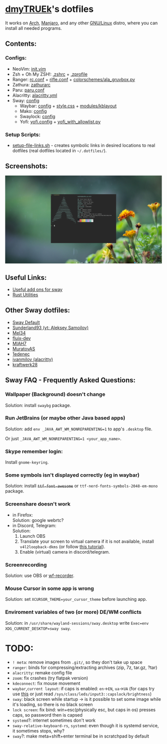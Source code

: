 # [dmyTRUEk](https://github.com/dmyTRUEk)'s dotfiles

It works on [Arch](https://archlinux.org/), [Manjaro](https://manjaro.org/),
and any other [GNU/Linux](https://www.getgnulinux.org/) distro,
where you can install all needed programs.



## Contents:
### Configs:
- NeoVim: [init.vim](https://github.com/dmyTRUEk/dotfiles/blob/main/nvim/init.vim)
- Zsh + Oh My ZSH!: [.zshrc](https://github.com/dmyTRUEk/dotfiles/blob/main/.zshrc)
  \+ [.zprofile](https://github.com/dmyTRUEk/dotfiles/blob/main/.zprofile)
- Ranger: [rc.conf](https://github.com/dmyTRUEk/dotfiles/blob/main/ranger/rc.conf)
  \+ [rifle.conf](https://github.com/dmyTRUEk/dotfiles/blob/main/ranger/rifle.conf)
  \+ [colorschemes/ala_gruvbox.py](https://github.com/dmyTRUEk/dotfiles/blob/main/ranger/colorschemes/ala_gruvbox.py)
- Zathura: [zathurarc](https://github.com/dmyTRUEk/dotfiles/blob/main/zathura/zathurarc)
- Paru: [paru.conf](https://github.com/dmyTRUEk/dotfiles/blob/main/paru/paru.conf)
- Alacritty: [alacritty.yml](https://github.com/dmyTRUEk/dotfiles/blob/main/alacritty/alacritty.yml)
- Sway: [config](https://github.com/dmyTRUEk/dotfiles/blob/main/sway/config)
  - Waybar: [config](https://github.com/dmyTRUEk/dotfiles/blob/main/waybar/config)
    \+ [style.css](https://github.com/dmyTRUEk/dotfiles/blob/main/waybar/style.css)
    \+ [modules/kblayout](https://github.com/dmyTRUEk/dotfiles/blob/main/waybar/modules/kblayout)
  - Mako: [config](https://github.com/dmyTRUEk/dotfiles/blob/main/mako/config)
  - Swaylock: [config](https://github.com/dmyTRUEk/dotfiles/blob/main/swaylock/config)
  - Yofi: [yofi.config](https://github.com/dmyTRUEk/dotfiles/blob/main/yofi/yofi.config)
    \+ [yofi_with_allowlist.py](https://github.com/dmyTRUEk/dotfiles/blob/main/yofi/yofi_with_allowlist.py)

### Setup Scripts:
- [setup-file-links.sh](https://github.com/dmyTRUEk/dotfiles/blob/main/setup-file-links.sh)
  \- creates symbolic links in desired locations to real dotfiles
  (real dotfiles located in `~/.dotfiles/`).



## Screenshots:
![Screenshot](https://raw.githubusercontent.com/dmyTRUEk/images/4819213f17725e363e88c1b2e4111f07589d4909/screenshot_sway_1.png)



## Useful Links:
- [Useful add ons for sway](https://github.com/swaywm/sway/wiki/Useful-add-ons-for-sway)
- [Rust Utilities](https://rustutils.com)



## Other Sway dotfiles:
- [Sway Default](https://github.com/swaywm/sway/blob/master/config.in)
- [Sunderland93 (yt: Aleksey Samoilov)](https://github.com/Sunderland93/dotfiles-sway)
- [Mel34](https://gist.github.com/Mel34/ab9b6d562f9181ed8bbdc7c76022b85b)
- [fluix-dev](https://github.com/fluix-dev/dotfiles)
- [MIAH7](https://github.com/MIAH7/dotfiles)
- [MuratovAS](https://github.com/MuratovAS/dotfiles)
- [1edenec](https://github.com/1edenec/ledosway)
- [ivanmilov (alacritty)](https://github.com/ivanmilov/dots_work_ttt/blob/master/home_dir/.config/alacritty/alacritty.yml)
- [kraftwerk28](https://github.com/kraftwerk28/dotfiles)



## Sway FAQ - Frequently Asked Questions:

### Wallpaper (Background) doesn't change
Solution: install `swaybg` package.

### Run JetBrains (or maybe other Java based apps)
Solution: add `env _JAVA_AWT_WM_NONREPARENTING=1` to app's `.desktop` file.

Or just `_JAVA_AWT_WM_NONREPARENTING=1 <your_app_name>`.

### Skype remember login:
Install `gnome-keyring`.

### Some symbols isn't displayed correctly (eg in waybar)
Solution: install ~~`ttf-font-awesome`~~ or `ttf-nerd-fonts-symbols-2048-em-mono` package.

### Screenshare doesn't work
- in Firefox:  
  Solution: google webrtc?
- in Discord, Telegram:  
  Solution:
  1. Launch OBS
  2. Translate your screen to virtual camera
    if it is not available, install `v4l2loopback-dkms`
    (or follow [this tutorial](https://github.com/hw0lff/screen-share-sway#Install-the-v4l2loopback-kernel-module)).
  3. Enable (virtual) camera in discord/telegram.

### Screenrecording
Solution: use OBS or [wf-recorder](https://github.com/ammen99/wf-recorder).

### Mouse Cursor in some app is wrong
Solution: set `XCURSOR_THEME=your_cursor_theme` before launching app.

### Enviroment variables of two (or more) DE/WM conflicts
Solution: in `/usr/share/wayland-sessions/sway.desktop` write `Exec=env XDG_CURRENT_DESKTOP=sway sway`.



# TODO:
- `! meta`: remove images from `.git/`, so they don't take up space
- `ranger`: binds for compressing/extracting archives (zip, 7z, tar.gz, ?tar)
- `alacritty`: remake config file
- `zoom`: fix crashes (try flatpak version)
- `kdeconnect`: fix mouse movement
- `waybar`,`current layout`: if caps is enabled: `en`->`EN`, `ua`->`UA` (for caps try use [this](https://wayland-book.com/seat/xkb.html) or just read `/sys/class/leds/input3::capslock/brightness`)
- `sway`: black screen while startup -> is it possible to set some image while it's loading, so there is no black screen
- `lock screen`: fix bind: win+esc(physically esc, but caps in os) presses caps, so password then is capsed
- `systemd`?: internet sometimes don't work
- `sway-relative-keyboard-rs`, `systemd`: even though it is systemd service, it sometimes stops, why?
- `sway`?: make meta+shift+enter terminal be in scratchpad by default

